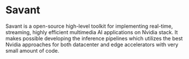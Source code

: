 # Savant
Savant is a open-source high-level toolkit for implementing real-time, streaming, highly efficient multimedia AI 
applications on Nvidia stack. It makes possible developing the inference pipelines which utilizes the best Nvidia 
approaches for both datacenter and edge accelerators with very small amount of code.


